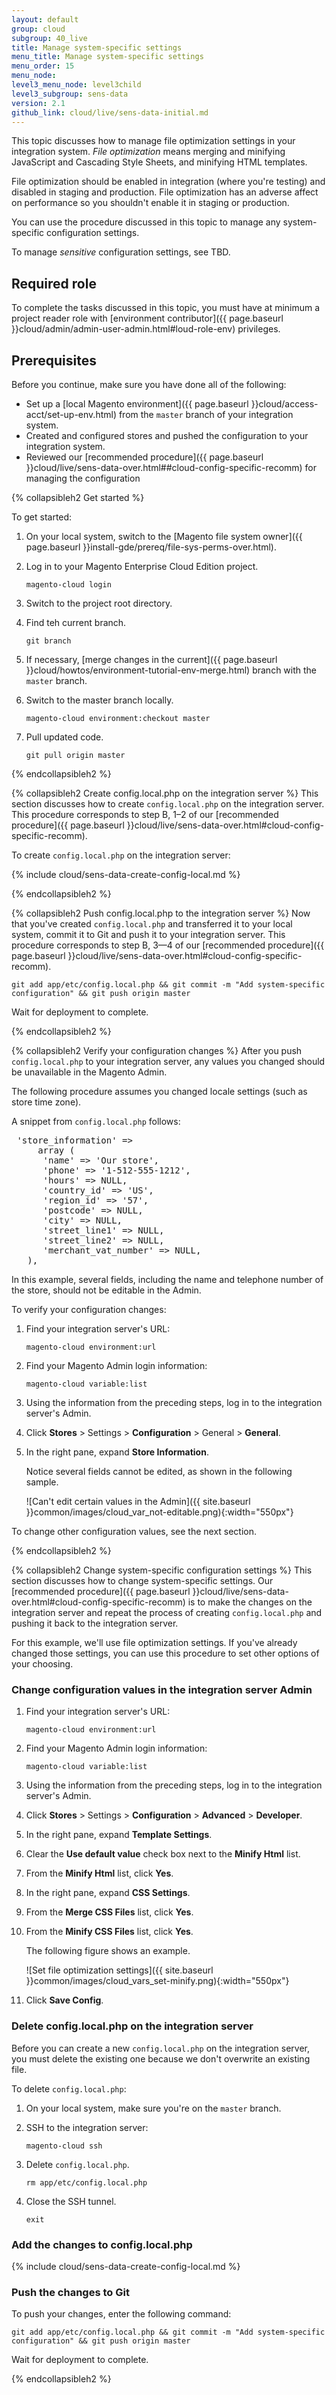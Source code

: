 ```yaml
---
layout: default
group: cloud
subgroup: 40_live
title: Manage system-specific settings 
menu_title: Manage system-specific settings
menu_order: 15
menu_node: 
level3_menu_node: level3child
level3_subgroup: sens-data
version: 2.1
github_link: cloud/live/sens-data-initial.md
---
```


This topic discusses how to manage file optimization settings in your integration system. _File optimization_ means merging and minifying JavaScript and Cascading Style Sheets, and minifying HTML templates.

File optimization should be enabled in integration (where you're testing) and disabled in staging and production. File optimization has an adverse affect on performance so you shouldn't enable it in staging or production.

You can use the procedure discussed in this topic to manage any system-specific configuration settings. 

To manage _sensitive_ configuration settings, see TBD.

## Required role
To complete the tasks discussed in this topic, you must have at minimum a project reader role with [environment contributor]({{ page.baseurl }}cloud/admin/admin-user-admin.html#loud-role-env) privileges.

## Prerequisites
Before you continue, make sure you have done all of the following:

*	Set up a [local Magento environment]({{ page.baseurl }}cloud/access-acct/set-up-env.html) from the `master` branch of your integration system.
*	Created and configured stores and pushed the configuration to your integration system.
*	Reviewed our [recommended procedure]({{ page.baseurl }}cloud/live/sens-data-over.html##cloud-config-specific-recomm) for managing the configuration

{% collapsibleh2 Get started %}

To get started:

1.	On your local system, switch to the [Magento file system owner]({{ page.baseurl }}install-gde/prereq/file-sys-perms-over.html).
2.	Log in to your Magento Enterprise Cloud Edition project.

		magento-cloud login
3.	Switch to the project root directory.
4.	Find teh current branch.

		git branch
4.	If necessary, [merge changes in the current]({{ page.baseurl }}cloud/howtos/environment-tutorial-env-merge.html) branch with the `master` branch.
5.	Switch to the master branch locally.

		magento-cloud environment:checkout master
6.	Pull updated code.

		git pull origin master
		
{% endcollapsibleh2 %}

{% collapsibleh2 Create config.local.php on the integration server %}
This section discusses how to create `config.local.php` on the integration server. This procedure corresponds to step B, 1&ndash;2 of our [recommended procedure]({{ page.baseurl }}cloud/live/sens-data-over.html#cloud-config-specific-recomm).

To create `config.local.php` on the integration server:

{% include cloud/sens-data-create-config-local.md %}

{% endcollapsibleh2 %}

{% collapsibleh2 Push config.local.php to the integration server %}
Now that you've created `config.local.php` and transferred it to your local system, commit it to Git and push it to your integration server. This procedure corresponds to step B, 3&mdash;4 of our [recommended procedure]({{ page.baseurl }}cloud/live/sens-data-over.html#cloud-config-specific-recomm).

	git add app/etc/config.local.php && git commit -m "Add system-specific configuration" && git push origin master

Wait for deployment to complete.

{% endcollapsibleh2 %}

{% collapsibleh2 Verify your configuration changes %}
After you push `config.local.php` to your integration server, any values you changed should be unavailable in the Magento Admin.

The following procedure assumes you changed locale settings (such as store time zone).

A snippet from `config.local.php` follows:

<pre class="no-copy">
 'store_information' =>
     array (
      'name' => 'Our store',
      'phone' => '1-512-555-1212',
      'hours' => NULL,
      'country_id' => 'US',
      'region_id' => '57',
      'postcode' => NULL,
      'city' => NULL,
      'street_line1' => NULL,
      'street_line2' => NULL,
      'merchant_vat_number' => NULL,
   ),
</pre>

In this example, several fields, including the name and telephone number of the store, should not be editable in the Admin.

To verify your configuration changes:

1.	Find your integration server's URL:

		magento-cloud environment:url
2.	Find your Magento Admin login information:

		magento-cloud variable:list
3.	Using the information from the preceding steps, log in to the integration server's Admin.
4.	Click **Stores** > Settings > **Configuration** > General > **General**.
5.	In the right pane, expand **Store Information**.

	Notice several fields cannot be edited, as shown in the following sample.

	![Can't edit certain values in the Admin]({{ site.baseurl }}common/images/cloud_var_not-editable.png){:width="550px"}

To change other configuration values, see the next section.

{% endcollapsibleh2 %}


{% collapsibleh2 Change system-specific configuration settings %}
This section discusses how to change system-specific settings. Our [recommended procedure]({{ page.baseurl }}cloud/live/sens-data-over.html#cloud-config-specific-recomm) is to make the changes on the integration server and repeat the process of creating `config.local.php` and pushing it back to the integration server.

For this example, we'll use file optimization settings. If you've already changed those settings, you can use this procedure to set other options of your choosing.

### Change configuration values in the integration server Admin
1.	Find your integration server's URL:

		magento-cloud environment:url
2.	Find your Magento Admin login information:

		magento-cloud variable:list
3.	Using the information from the preceding steps, log in to the integration server's Admin.
4.	Click **Stores** > Settings > **Configuration** > **Advanced** > **Developer**.
5.	In the right pane, expand **Template Settings**.
6.	Clear the **Use default value** check box next to the **Minify Html** list.
7.	From the **Minify Html** list, click **Yes**.
5.	In the right pane, expand **CSS Settings**.
6.	From the **Merge CSS Files** list, click **Yes**.
7.	From the **Minify CSS Files** list, click **Yes**.

	The following figure shows an example.

	![Set file optimization settings]({{ site.baseurl }}common/images/cloud_vars_set-minify.png){:width="550px"}
8.	Click **Save Config**.

### Delete config.local.php on the integration server
Before you can create a new `config.local.php` on the integration server, you must delete the existing one because we don't overwrite an existing file.

To delete `config.local.php`:

1.	On your local system, make sure you're on the `master` branch.
2.	SSH to the integration server:

		magento-cloud ssh
3.	Delete `config.local.php`.

		rm app/etc/config.local.php
4.	Close the SSH tunnel.

		exit

### Add the changes to config.local.php
{% include cloud/sens-data-create-config-local.md %}

### Push the changes to Git
To push your changes, enter the following command:

	git add app/etc/config.local.php && git commit -m "Add system-specific configuration" && git push origin master

Wait for deployment to complete.

{% endcollapsibleh2 %}





